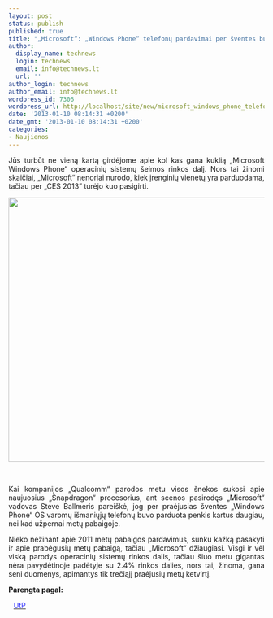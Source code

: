 ```yaml
---
layout: post
status: publish
published: true
title: "„Microsoft“: „Windows Phone“ telefonų pardavimai per šventes buvo neįtikėtini"
author:
  display_name: technews
  login: technews
  email: info@technews.lt
  url: ''
author_login: technews
author_email: info@technews.lt
wordpress_id: 7306
wordpress_url: http://localhost/site/new/microsoft_windows_phone_telefonu_pardavimai_per_sventes_buvo_neitiketini/
date: '2013-01-10 08:14:31 +0200'
date_gmt: '2013-01-10 08:14:31 +0200'
categories:
- Naujienos
---
```

<p style="text-align:justify">Jūs turbūt ne vieną kartą girdėjome apie kol kas gana kuklią „Microsoft Windows Phone“ operacinių sistemų šeimos rinkos dalį. Nors tai žinomi skaičiai, „Microsoft“ nenoriai nurodo, kiek įrenginių vienetų yra parduodama, tačiau per „CES 2013” turėjo kuo pasigirti.</p>
<p style="text-align:center"> <a target="blank" href="http://www.technologijos.lt/upload/image/n/technologijos/gsm/S-30456/Windows_Phone_8-4596_1.jpg"><img alt="" src="http://www.technologijos.lt/upload/image/n/technologijos/gsm/S-30456/1-Windows_Phone_8-4596_1.jpg" style="width: 520px;" /></a></p>
<div style="text-align:center"> <strong></strong><br/><em></em></div>
<div style="text-align:justify"><!--[if gte mso 9]><![endif]--><!--[if gte mso 9]><xml></p>
<p>  Normal<br />
  0</p>
<p>  false<br />
  false<br />
  false</p>
<p>  EN-US<br />
  X-NONE<br />
  X-NONE</p>
<p></xml><![endif]--><!--[if gte mso 9]><![endif]--><!--[if gte mso 10]></p>
<style>
 /* Style Definitions */<br />
 table.MsoNormalTable<br />
	{mso-style-name:"Table Normal";<br />
	mso-style-parent:"";<br />
	line-height:115%;<br />
	font-size:11.0pt;"Calibri","sans-serif";}<br />
</style>
<p><![endif]--></p>
<p><span>Kai kompanijos &bdquo;Qualcomm&ldquo; parodos metu visos šnekos sukosi apie naujuosius &bdquo;Snapdragon&ldquo; procesorius, ant scenos pasirodęs &bdquo;Microsoft&ldquo; vadovas Steve Ballmeris pareiškė, jog per praėjusias šventes &bdquo;Windows Phone&ldquo; OS varomų išmaniųjų telefonų buvo parduota penkis kartus daugiau, nei kad užpernai metų pabaigoje.<br /></span></p>
<p>Nieko nežinant apie 2011 <span>metų pabaigos pardavimus, sunku kažką pasakyti ir apie prabėgusių metų pabaigą, tačiau &bdquo;Microsoft&ldquo; džiaugiasi. Visgi ir vėl viską parodys operacinių sistemų rinkos dalis, tačiau šiuo metu gigantas nėra pavydėtinoje padėtyje su </span>2.4% <span>rinkos dalies, nors tai, žinoma, gana seni duomenys, apimantys tik trečiąjį praėjusių metų ketvirtį.</span></p>
</div>
<p><strong>Parengta pagal:</strong></p>
<p style="margin:0px 0px 0px 10px"><a target="blank" href="http://unleashthephones.com/2013/01/08/steve-ballmer-microsoft-sold-five-times-more-windows-phones-this-christmas/"><span style="color:#2E2EFE">UtP</span></a></p>
